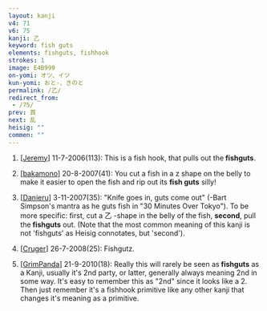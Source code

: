 ```yaml
---
layout: kanji
v4: 71
v6: 75
kanji: 乙
keyword: fish guts
elements: fishguts, fishhook
strokes: 1
image: E4B999
on-yomi: オツ、イツ
kun-yomi: おと-、きのと
permalink: /乙/
redirect_from:
 - /75/
prev: 首
next: 乱
heisig: ""
commen: ""
---
```


1) [<a href="http://kanji.koohii.com/profile/Jeremy">Jeremy</a>] 11-7-2006(113): This is a fish hook, that pulls out the<strong> fishguts</strong>.

2) [<a href="http://kanji.koohii.com/profile/bakamono">bakamono</a>] 20-8-2007(41): You cut a fish in a z shape on the belly to make it easier to open the fish and rip out its <strong>fish guts</strong> silly!

3) [<a href="http://kanji.koohii.com/profile/Danieru">Danieru</a>] 3-11-2007(35): &quot;Knife goes in, guts come out&quot; (-Bart Simpson&#039;s mantra as he guts fish in &quot;30 Minutes Over Tokyo&quot;). To be more specific: first, cut a 乙 -shape in the belly of the fish, <strong>second</strong>, pull the<strong> fishguts</strong> out. (Note that the most common meaning of this kanji is not &#039;fishguts&#039; as Heisig connotates, but &#039;second&#039;).

4) [<a href="http://kanji.koohii.com/profile/Cruger">Cruger</a>] 26-7-2008(25): Fishgutz.

5) [<a href="http://kanji.koohii.com/profile/GrimPanda">GrimPanda</a>] 21-9-2010(18): Really this will rarely be seen as<strong> fishguts</strong> as a Kanji, usually it&#039;s 2nd party, or latter, generally always meaning 2nd in some way. It&#039;s easy to remember this as &quot;2nd&quot; since it looks like a 2. Then just remember it&#039;s a fishhook primitive like any other kanji that changes it&#039;s meaning as a primitive.

